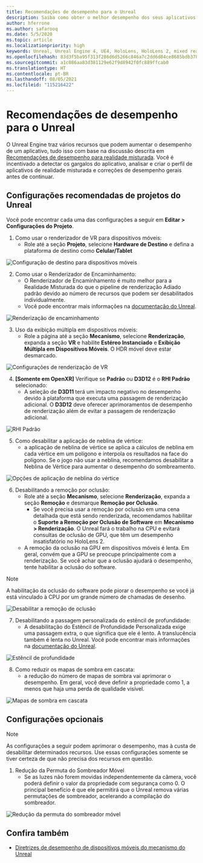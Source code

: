 ```yaml
---
title: Recomendações de desempenho para o Unreal
description: Saiba como obter o melhor desempenho dos seus aplicativos de realidade misturada com as configurações recomendadas do projeto do Unreal.
author: hferrone
ms.author: safarooq
ms.date: 5/5/2020
ms.topic: article
ms.localizationpriority: high
keywords: Unreal, Unreal Engine 4, UE4, HoloLens, HoloLens 2, mixed reality, performance, optimization, settings, documentation
ms.openlocfilehash: 83d3f5ba95f313f286d6d5266c846a7c2dd6d84ce8685bdb3783fa5109645eb5
ms.sourcegitcommit: a1c086aa83d381129e62f9d8942f0fc889ffcab0
ms.translationtype: HT
ms.contentlocale: pt-BR
ms.lasthandoff: 08/05/2021
ms.locfileid: "115216422"
---
```

# <a name="performance-recommendations-for-unreal"></a>Recomendações de desempenho para o Unreal

O Unreal Engine traz vários recursos que podem aumentar o desempenho de um aplicativo, tudo isso com base na discussão descrita em [Recomendações de desempenho para realidade misturada](../platform-capabilities-and-apis/understanding-performance-for-mixed-reality.md). Você é incentivado a detectar os gargalos do aplicativo, analisar e criar o perfil de aplicativos de realidade misturada e correções de desempenho gerais antes de continuar.

## <a name="recommended-unreal-project-settings"></a>Configurações recomendadas de projetos do Unreal

Você pode encontrar cada uma das configurações a seguir em **Editar > Configurações do Projeto**.

1. Como usar o renderizador de VR para dispositivos móveis:
    * Role até a seção **Projeto**, selecione **Hardware de Destino** e defina a plataforma de destino como **Celular/Tablet**

![Configuração de destino para dispositivos móveis](images/unreal/performance-recommendations-img-01.png)

2. Como usar o Renderizador de Encaminhamento: 
    * O Renderizador de Encaminhamento é muito melhor para a Realidade Misturada do que o pipeline de renderização Adiado padrão devido ao número de recursos que podem ser desabilitados individualmente. 
    * Você pode encontrar mais informações na [documentação do Unreal](https://docs.unrealengine.com/Platforms/VR/DevelopVR/VRPerformance/index.html).

![Renderização de encaminhamento](images/unreal/performance-recommendations-img-04.png)

3. Uso da exibição múltipla em dispositivos móveis:
    * Role a página até a seção **Mecanismo**, selecione **Renderização**, expanda a seção **VR** e habilite **Estéreo Instanciado** e **Exibição Múltipla em Dispositivos Móveis**. O HDR móvel deve estar desmarcado.

![Configurações de renderização de VR](images/unreal/performance-recommendations-img-03.png)

4. **[Somente em OpenXR]** Verifique se **Padrão** ou **D3D12** é o **RHI Padrão** selecionado:
    * A seleção de **D3D11** terá um impacto negativo no desempenho devido à plataforma que executa uma passagem de renderização adicional. O **D3D12** deve oferecer aprimoramentos de desempenho de renderização além de evitar a passagem de renderização adicional.

![RHI Padrão](images/unreal/performance-recommendations-img-09.png)

5. Como desabilitar a aplicação de neblina de vértice: 
    * a aplicação de neblina de vértice se aplica a cálculos de neblina em cada vértice em um polígono e interpola os resultados na face do polígono. Se o jogo não usar a neblina, recomendamos desabilitar a Neblina de Vértice para aumentar o desempenho do sombreamento.

![Opções de aplicação de neblina do vértice](images/unreal/performance-recommendations-img-05.png)

6. Desabilitando a remoção por oclusão:
    * Role até a seção **Mecanismo**, selecione **Renderização**, expanda a seção **Remoção** e desmarque **Remoção por Oclusão**.
        + Se você precisa usar a remoção por oclusão em uma cena detalhada que está sendo renderizada, recomendamos habilitar o **Suporte a Remoção por Oclusão de Software** em **Mecanismo > Renderização**. O Unreal fará o trabalho na CPU e evitará consultas de oclusão de GPU, que têm um desempenho insatisfatório no HoloLens 2.
    * A remoção da oclusão na GPU em dispositivos móveis é lenta. Em geral, convém que a GPU se preocupe principalmente com a renderização. Se você achar que a oclusão ajudará o desempenho, tente habilitar a oclusão do software. 

> [!NOTE]
> A habilitação da oclusão do software pode piorar o desempenho se você já está vinculado à CPU por um grande número de chamadas de desenho.

![Desabilitar a remoção de oclusão](images/unreal/performance-recommendations-img-02.png)

7. Desabilitando a passagem personalizada do estêncil de profundidade:
    * A desabilitação do Estêncil de Profundidade Personalizada exige uma passagem extra, o que significa que ele é lento. A translucência também é lenta no Unreal. Você pode encontrar mais informações na [documentação do Unreal](https://docs.unrealengine.com/Engine/Performance/Guidelines/index.html).

![Estêncil de profundidade](images/unreal/performance-recommendations-img-06.png)

8. Como reduzir os mapas de sombra em cascata: 
    * a redução do número de mapas de sombra vai aprimorar o desempenho. Em geral, você deve definir a propriedade como 1, a menos que haja uma perda de qualidade visível. 

![Mapas de sombra em cascata](images/unreal/performance-recommendations-img-07.png)

## <a name="optional-settings"></a>Configurações opcionais

> [!NOTE]
> As configurações a seguir podem aprimorar o desempenho, mas à custa de desabilitar determinados recursos. Use essas configurações somente se tiver certeza de que não precisa dos recursos em questão.

1. Redução da Permuta do Sombreador Móvel
    * Se as luzes não forem movidas independentemente da câmera, você poderá definir o valor da propriedade com segurança como 0. O principal benefício é que ele permitirá que o Unreal remova várias permutações de sombreador, acelerando a compilação do sombreador.

![Redução da permuta do sombreador móvel](images/unreal/performance-recommendations-img-08.png)

## <a name="see-also"></a>Confira também

* [Diretrizes de desempenho de dispositivos móveis do mecanismo do Unreal]( https://docs.unrealengine.com/Platforms/Mobile/Performance/index.html)